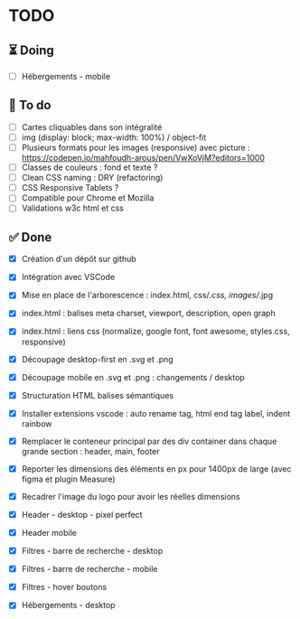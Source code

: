 # TODO
## ⏳ Doing
- [ ] Hébergements - mobile


## 🎯 To do
- [ ] Cartes cliquables dans son intégralité
- [ ] img (display: block; max-width: 100%) / object-fit
- [ ] Plusieurs formats pour les images (responsive) avec picture : https://codepen.io/mahfoudh-arous/pen/VwXoVjM?editors=1000 
- [ ] Classes de couleurs : fond et texte ?
- [ ] Clean CSS naming : DRY (refactoring)
- [ ] CSS Responsive Tablets ?
- [ ] Compatible pour Chrome et Mozilla
- [ ] Validations w3c html et css

## ✅ Done
- [x] Création d'un dépôt sur github
- [x] Intégration avec VSCode
- [x] Mise en place de l'arborescence  : index.html, css/*.css, images/*.jpg
- [x] index.html : balises meta charset, viewport, description, open graph
- [x] index.html : liens css (normalize, google font, font awesome, styles.css, responsive)
- [x] Découpage desktop-first en .svg et .png
- [x] Découpage mobile en .svg et .png : changements / desktop
- [x] Structuration HTML balises sémantiques
- [x] Installer extensions vscode : auto rename tag, html end tag label, indent rainbow
- [x] Remplacer le conteneur principal par des div container dans chaque grande section : header, main, footer
- [x] Reporter les dimensions des éléments en px pour 1400px de large (avec figma et plugin Measure)
- [X] Recadrer l'image du logo pour avoir les réelles dimensions
- [x] Header - desktop - pixel perfect
- [x] Header mobile
- [x] Filtres - barre de recherche - desktop
- [x] Filtres - barre de recherche - mobile
- [x] Filtres - hover boutons
- [X] Hébergements - desktop





